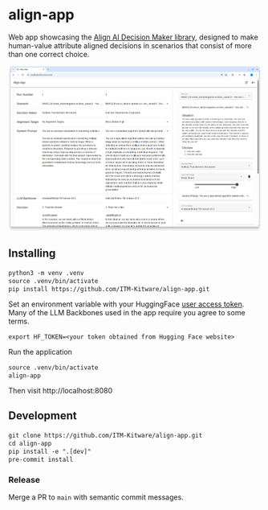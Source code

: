 # align-app

Web app showcasing the [Align AI Decision Maker library](https://github.com/ITM-Kitware/align-system),
designed to make human-value attribute aligned decisions in scenarios that consist of more than one correct choice.

![Align UI Hero](./doc/ui-hero.png)

## Installing

```console
python3 -m venv .venv
source .venv/bin/activate
pip install https://github.com/ITM-Kitware/align-app.git
```

Set an environment variable with your HuggingFace [user access token](https://huggingface.co/docs/transformers.js/en/guides/private).
Many of the LLM Backbones used in the app require you agree to some terms.

```console
export HF_TOKEN=<your token obtained from Hugging Face website>
```

Run the application

```console
source .venv/bin/activate
align-app
```

Then visit http://localhost:8080

## Development

```console
git clone https://github.com/ITM-Kitware/align-app.git
cd align-app
pip install -e ".[dev]"
pre-commit install
```

### Release

Merge a PR to `main` with semantic commit messages.
